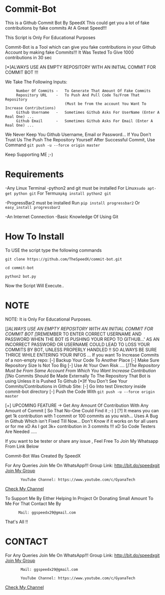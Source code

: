 # Commit-Bot

This is a Github Commit Bot By SpeedX 
This could get you a lot of fake contributions by fake commits At A Great Speed!!!

This Script is Only For Educational Purposes 

Commit-Bot is a Tool which can give you fake contributions in your Github Account by making fake Commits!!! 
It Was Tested To Give 1000 contributions in 30 sec

[*]ALWAYS USE AN EMPTY REPOSITORY WITH AN INITIAL COMMIT FOR COMMIT BOT !!!

We Take The Following Inputs:

         Number Of Commits -   To Generate That Amount Of Fake Commits
         Repository URL    -   To Push And Pull Code To/From That Repository
                               (Must be from the account You Want To Increase Contributions)
         Github Username   -   Sometimes Github Asks For UserName (Enter A Real One) ...
         Github Email      -   Sometimes Github Asks For Email (Enter A Real One) ...

We Never Keep You Github Username, Email or Password...
If You Don't Trust Us The  Push The Repository Yourself After Successful Commit, Use Command
```git push -u --force origin master```

Keep Supporting ME ;-)

# Requirements

-Any Linux Terminal
-python2 and git must be installed
	For Linux```sudo apt-get python git```
	For Termux```pkg install python2 git```

-ProgressBar2 must be installed
Run ```pip install progressbar2```
Or  ```easy_install progressbar2```

-An Internet Connection
-Basic Knowledge Of Using Git

# How To Install

To USE the script type the following commands

```git clone https://github.com/TheSpeedX/commit-bot.git```

```cd commit-bot```

```python2 bot.py```

Now the Script Will Execute..

# NOTE
 NOTE: It is Only For Educational Purposes.

[*]ALWAYS USE AN EMPTY REPOSITORY WITH AN INITIAL COMMIT FOR COMMIT BOT
[*]REMEMBER TO ENTER CORRECT USERNAME AND PASSWORD WHEN THE BOT IS PUSHING YOUR REPO TO GITHUB...'
   AS AN INCORRECT PASSWORD OR USERNAME COULD LEAD TO LOSS YOUR COMMITS BY BOT, UNLESS PROPERLY HANDLED !!
   SO ALWAYS BE SURE THRICE WHILE ENTERING YOUR INFOS ...
   If you want To Increase Commits of a non-empty repo:
   [-] Backup Your Code To Another Place
   [-] Make Sure Repository Size Is Not Too Big
   [-] Use At Your Own Risk .... 
[*]The Repository Must be From Same Account From Which You Want Increase Contribution
[*]No Commits Should Be Made Externally To The Repository That Bot is using Unless it is Pushed To Github
[*]If You Don't See Your Commits/Contributions in Github Site:
   [-] Go Into test Directory inside commit-bot directory
   [-] Push the Code With ```git push -u --force origin master```

[+] UPCOMING FEATURE
    ->  Get Any Amount Of Contribution With Any Amount of Commit [ So That No-One Could Find it ;-) ]
    [?] It means you can get 1k contribution with 1 commit or 100 commits as you wish...
       Uses A Bug in Github Which isn't Fixed Till Now...
       Don't Know if it works on for all users or for me xD
       As I got 3k+ contribution in 3 commits !!! xD
       So Code Testers Are Needed .....

If you want to be tester or share any issue ,
Feel Free To Join My Whatsapp From Link Below


 Commit-Bot Was Created By SpeedX
 
 For Any Queries Join Me On WhatsApp!!!
    Group Link: http://bit.do/speedxgit
<a href="http://bit.do/speedxgit">Join My Group</a>

           YouTube Channel: https://www.youtube.com/c/GyanaTech
  <a href="https://www.youtube.com/c/GyanaTech">Check My Channel</a>
  
  To Support Me By Either Helping In Project Or Donating Small Amount To Me For That Contact Me By
          
          Mail: ggspeedx29@gmail.com
          
 That's All !!


# CONTACT

For Any Queries Join Me On WhatsApp!!!
    Group Link: http://bit.do/speedxgit
<a href="http://bit.do/speedxgit">Join My Group</a>

           Mail: ggspeedx29@gmail.com

           YouTube Channel: https://www.youtube.com/c/GyanaTech
  <a href="https://www.youtube.com/c/GyanaTech">Check My Channel</a>
